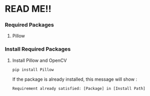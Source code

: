 # READ ME!!
### Required Packages
1. Pillow

<!-- ### How to Check for Installed Packages
To list all installed packages:
```
    pip list
``` -->

### Install Required Packages
1. Install Pillow and OpenCV
   ```
   pip install Pillow
   ```
    If the package is already installed, this message will show :
    ```
    Requirement already satisfied: [Package] in [Install Path]
    ```